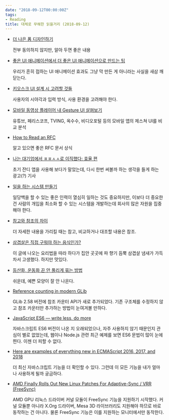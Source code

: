 ```yaml
---
date: "2018-09-12T00:00:00Z"
tags:
- Reading
title: 대체로 무해한 읽을거리 (2018-09-12)
---
```


- [더 나은 폼 디자인하기](https://medium.com/ftto/%EB%B2%88%EC%97%AD-%EB%8D%94-%EB%82%98%EC%9D%80-%ED%8F%BC-%EB%94%94%EC%9E%90%EC%9D%B8%ED%95%98%EA%B8%B0-103f02453c7a)

  전부 동의하지 않지만, 알아 두면 좋은 내용

- [좋은 UI 애니메이션에서 더 좋은 UI 애니메이션으로 만드는 팁](https://www.vobour.com/%EC%A2%8B%EC%9D%80-ui-%EC%95%A0%EB%8B%88%EB%A9%94%EC%9D%B4%EC%85%98%EC%97%90%EC%84%9C-%EB%8D%94-%EC%A2%8B%EC%9D%80-ui-%EC%95%A0%EB%8B%88%EB%A9%94%EC%9D%B4%EC%85%98%EC%9C%BC%EB%A1%9C-%EB%A7%8C%EB%93%9C%EB%8A%94-%ED%8C%81-go)

  우리가 흔히 접하는 UI 애니메이션 효과도 그냥 막 만든 게 아니라는 사실을 새삼 깨닫는다.

- [키오스크 UI 설계 시 고려할 것들](http://story.pxd.co.kr/1332)

  사용자의 시야각과 입력 방식, 사용 환경을 고려해야 한다.

- [모바일 동영상 플레이어 내 Gesture UI 살펴보기](http://story.pxd.co.kr/1333)

  유튜브, 페리스코프, TVING, 옥수수, 비디오포털 등의 모바일 앱의 제스쳐 UI를 비교 분석

- [How to Read an RFC](https://www.mnot.net/blog/2018/07/31/read_rfc)

  알고 있으면 좋은 RFC 문서 상식

- [나는 대기업에서 ㅍㅍㅅㅅ로 이직했다: 효율 편](https://ppss.kr/archives/118154)

  초기 잔디 앱을 사용해 보다가 말았는데, 다시 한번 써볼까 하는 생각을 들게 하는 광고(?) 기사

- [일을 하는 시스템 만들기](http://www.thestartupbible.com/2018/08/how-to-make-your-system-work-for-you-not-the-other-way-round.html)

  일당백을 할 수 있는 좋은 인력이 열심히 일하는 것도 중요하지만, 이보다 더 중요한 건 사람의 개입을 최소화 할 수 있는 시스템을 개발하는데 회사의 많은 자원을 집중해야 한다.

- [참고와 참조의 차이](http://korean.go.kr/front/onlineQna/onlineQnaView.do?mn_id=61&qna_seq=57239)

  더 자세한 내용을 가리킬 때는 참고, 비교하거나 대조할 내용은 참조.

- [삼겹살은 직접 구워야 하는 음식인가?](http://slownews.kr/70818)

  이 글에 나오는 요리법을 따라 하다가 집안 곳곳에 파 향기 듬뿍 삼겹살 냄새가 가득 차서 고생했다. 하지만 맛있다.

- [등산화, 운동화 끈 안 풀리게 묶는 방법](http://www.badalure.com/board_eWiy84/3389973)

  쉬운데, 예쁜 모양이 잘 안 나온다.

- [Reference counting in modern GLib](https://www.bassi.io/articles/2018/09/04/ref-counting/)

  GLib 2.58 버전에 참조 카운터 API가 새로 추가되었다. 기존 구조체를 수정하지 않고 참조 카운터만 추가하는 방법이 눈여겨볼 만하다.

- [JavaScript ES6 — write less, do more](https://medium.freecodecamp.org/write-less-do-more-with-javascript-es6-5fd4a8e50ee2)

  자바스크립트 ES6 버전이 나온 지 오래되었으나, 자주 사용하지 않기 때문인지 관심이 별로 없었는데, 웹이나 Node.js 관련 최근 예제를 보면 ES6 문법이 많이 눈에 띈다. 이젠 더 피할 수 없다.

- [Here are examples of everything new in ECMAScript 2016, 2017, and 2018](https://medium.freecodecamp.org/here-are-examples-of-everything-new-in-ecmascript-2016-2017-and-2018-d52fa3b5a70e)
  
  더 최신 자바스크립트 기능을 더 확인할 수 있다. 그런데 이 모든 기능을 내가 얼마나 사용하게 될까 궁금하다.

- [AMD Finally Rolls Out New Linux Patches For Adaptive-Sync / VRR (FreeSync)](https://www.phoronix.com/scan.php?page=news_item&px=AMD-September-2018-VRR-AS)

  AMD GPU 리눅스 드라이버 커널 모듈이 FreeSync 기능을 지원하기 시작했다. 커널 모듈뿐 아니라 X.Org 드라이버, Mesa 3D 라이브러리도 지원해야 하므로 바로 동작하는 건 아니다. 물론 FreeSync 기능은 이를 지원하는 모니터에서만 동작한다.
